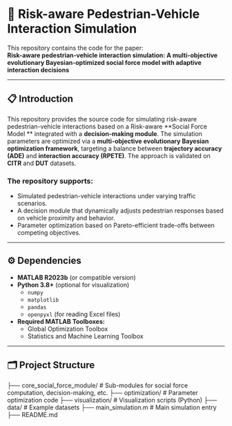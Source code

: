 # 📌 Risk-aware Pedestrian-Vehicle Interaction Simulation

This repository contains the code for the paper:  
**Risk-aware pedestrian-vehicle interaction simulation: A multi-objective evolutionary Bayesian-optimized social force model with adaptive interaction decisions**

---

## 📋 Introduction

This repository provides the source code for simulating risk-aware pedestrian-vehicle interactions based on a Risk-aware **Social Force Model ** integrated with a **decision-making module**. The simulation parameters are optimized via a **multi-objective evolutionary Bayesian optimization framework**, targeting a balance between **trajectory accuracy (ADE)** and **interaction accuracy (RPETE)**. The approach is validated on **CITR** and **DUT** datasets.

### The repository supports:
- Simulated pedestrian-vehicle interactions under varying traffic scenarios.
- A decision module that dynamically adjusts pedestrian responses based on vehicle proximity and behavior.
- Parameter optimization based on Pareto-efficient trade-offs between competing objectives.

---

## ⚙️ Dependencies

- **MATLAB R2023b** (or compatible version)
- **Python 3.8+** (optional for visualization)
  - `numpy`
  - `matplotlib`
  - `pandas`
  - `openpyxl` (for reading Excel files)
- **Required MATLAB Toolboxes:**
  - Global Optimization Toolbox
  - Statistics and Machine Learning Toolbox

---

## 🗂 Project Structure
├── core_social_force_module/   # Sub-modules for social force computation, decision-making, etc.
├── optimization/               # Parameter optimization code
├── visualization/              # Visualization scripts (Python)
├── data/                       # Example datasets
├── main_simulation.m           # Main simulation entry
├── README.md
